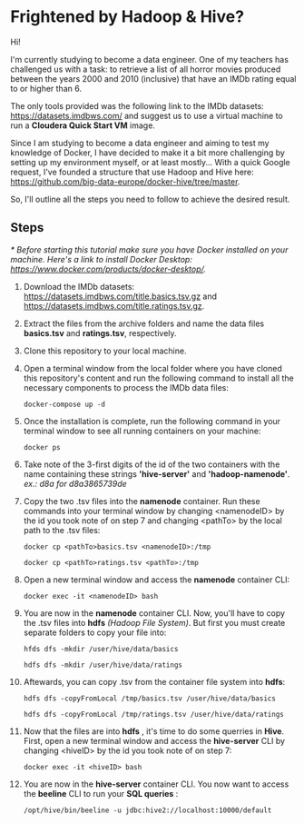 # Frightened by Hadoop & Hive?

Hi!

I'm currently studying to become a data engineer. One of my teachers has challenged us with a task: to retrieve a list of all horror movies produced between the years 2000 and 2010 (inclusive) that have an IMDb rating equal to or higher than 6. 

The only tools provided was the following link to the IMDb datasets: https://datasets.imdbws.com/ and suggest us to use a virtual machine to run a __Cloudera Quick Start VM__ image.

Since I am studying to become a data engineer and aiming to test my knowledge of Docker, I have decided to make it a bit more challenging by setting up my environment myself, or at least mostly...
With a quick Google request, I've founded a structure that use Hadoop and Hive here: https://github.com/big-data-europe/docker-hive/tree/master.

So, I'll outline all the steps you need to follow to achieve the desired result.  

## Steps
_* Before starting this tutorial make sure you have Docker installed on your machine. Here's a link to install Docker Desktop: https://www.docker.com/products/docker-desktop/._

1. Download the IMDb datasets: https://datasets.imdbws.com/title.basics.tsv.gz and https://datasets.imdbws.com/title.ratings.tsv.gz.
   

3. Extract the files from the archive folders and name the data files __basics.tsv__ and __ratings.tsv__, respectively.


4. Clone this repository to your local machine.


5. Open a terminal window from the local folder where you have cloned this repository's content and run the following command to install all the necessary components to process the IMDb data files:

     `docker-compose up -d`


6. Once the installation is complete, run the following command in your terminal window to see all running containers on your machine:
  
     `docker ps`


7. Take note of the 3-first digits of the id of the two containers with the name containing these strings __'hive-server'__ and __'hadoop-namenode'__.
   _ex.: d8a for d8a3865739de_


8. Copy the two .tsv files into the __namenode__ container.
   Run these commands into your terminal window by changing &lt;namenodeID&gt; by the id you took note of on step 7 and changing &lt;pathTo&gt; by the local path to the .tsv files:

     `docker cp <pathTo>basics.tsv <namenodeID>:/tmp`
  
     `docker cp <pathTo>ratings.tsv <pathTo>:/tmp`


9. Open a new terminal window and access the __namenode__ container CLI:

     `docker exec -it <namenodeID> bash`
   

10. You are now in the __namenode__ container CLI. Now, you'll have to copy the .tsv files into __hdfs__ _(Hadoop File System)_. But first you must create separate folders to copy your file into:
   
     `hfds dfs -mkdir /user/hive/data/basics`
   
     `hdfs dfs -mkdir /user/hive/data/ratings`


11. Aftewards, you can copy .tsv from the container file system into __hdfs__:
   
     `hdfs dfs -copyFromLocal /tmp/basics.tsv /user/hive/data/basics`
      
     `hdfs dfs -copyFromLocal /tmp/ratings.tsv /user/hive/data/ratings`


12. Now that the files are into __hdfs__ , it's time to do some querries in __Hive__.
    First, open a new terminal window and access the __hive-server__ CLI by changing &lt;hiveID&gt; by the id you took note of on step 7:

     `docker exec -it <hiveID> bash`

13. You are now in the __hive-server__ container CLI. You now want to access the __beeline__ CLI to run your __SQL queries__ :

    `/opt/hive/bin/beeline -u jdbc:hive2://localhost:10000/default`
  


